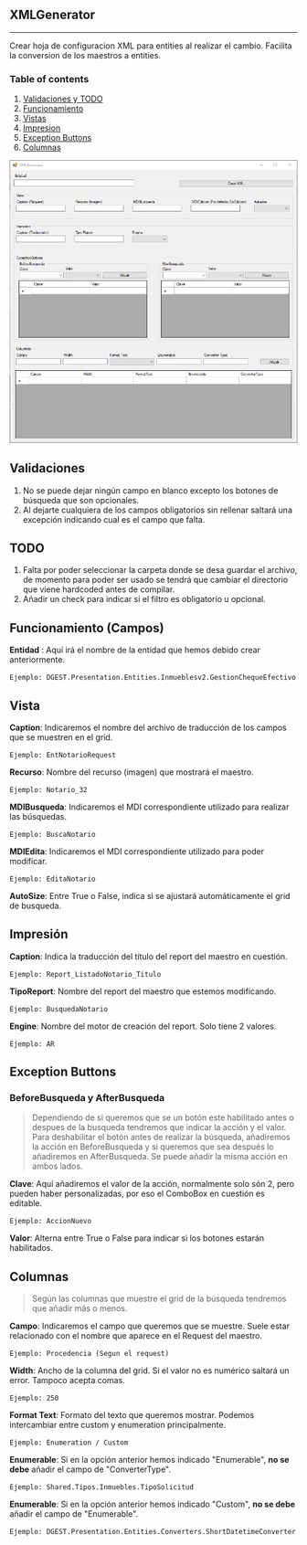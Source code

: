 ## XMLGenerator
---
Crear hoja de configuracion XML para entities al realizar el cambio. Facilita la conversion de los maestros a entities.

### Table of contents
1. [Validaciones y TODO](#validacionestodo)
2. [Funcionamiento](#funcionamiento)
3. [Vistas](#vistas)
4. [Impresion](#impresion)
5. [Exception Buttons](#exceptionbuttons)
6. [Columnas](#columnas)

![alt text](https://github.com/Xelarey97/XMLGenerator/blob/master/img/program.png?raw=true)

<div id="validacionestodo"/>

## Validaciones 


1. No se puede dejar ningún campo en blanco excepto los botones de búsqueda que son opcionales.
2. Al dejarte cualquiera de los campos obligatorios sin rellenar saltará una excepción indicando cual es el campo que falta.

## TODO
1. Falta por poder seleccionar la carpeta donde se desa guardar el archivo, de momento para poder ser usado se tendrá que cambiar el directorio que viene hardcoded antes de compilar.
2. Añadir un check para indicar si el filtro es obligatorio u opcional.

<div  id="funcionamiento"/>

## Funcionamiento (Campos)

**Entidad** : Aquí irá el nombre de la entidad que hemos debido crear anteriormente.
```
Ejemplo: DGEST.Presentation.Entities.Inmueblesv2.GestionChequeEfectivo
```

<div id="vistas"/>

## Vista

**Caption**: Indicaremos el nombre del archivo de traducción de los campos que se muestren en el grid.
```
Ejemplo: EntNotarioRequest
```

**Recurso**: Nombre del recurso (imagen) que mostrará el maestro.
```
Ejemplo: Notario_32
```

**MDIBusqueda**: Indicaremos el MDI correspondiente utilizado para realizar las búsquedas.
```
Ejemplo: BuscaNotario
```

**MDIEdita**: Indicaremos el MDI correspondiente utilizado para poder modificar.
```
Ejemplo: EditaNotario
```

**AutoSize**: Entre True o False, indica si se ajustará automáticamente el grid de busqueda.

<div id="impresion"/>

## Impresión

**Caption**: Indica la traducción del título del report del maestro en cuestión.
```
Ejemplo: Report_ListadoNotario_Titulo
```

**TipoReport**: Nombre del report del maestro que estemos modificando.
```
Ejemplo: BusquedaNotario
```

**Engine**: Nombre del motor de creación del report. Solo tiene 2 valores.
```
Ejemplo: AR
```

<div id="exceptionbuttons"/>

## Exception Buttons

### BeforeBusqueda y AfterBusqueda

> Dependiendo de si queremos que se un botón este habilitado antes o despues de la busqueda tendremos que indicar la acción y el valor.
Para deshabilitar el botón antes de realizar la búsqueda, añadiremos la acción en BeforeBusqueda y si queremos que sea después lo añadiremos en AfterBusqueda. Se puede añadir la misma acción en ambos lados.

**Clave**: Aquí añadiremos el valor de la acción, normalmente solo són 2, pero pueden haber personalizadas, por eso el ComboBox en cuestión es editable.
```
Ejemplo: AccionNuevo
```

**Valor**: Alterna entre True o False para indicar si los botones estarán habilitados.

<div id="columnas"/>

## Columnas

>Según las columnas que muestre el grid de la búsqueda tendremos que añadir más o menos.

**Campo**: Indicaremos el campo que queremos que se muestre. Suele estar relacionado con el nombre que aparece en el Request del maestro.
```
Ejemplo: Procedencia (Segun el request)
```

**Width**: Ancho de la columna del grid. Si el valor no es numérico saltará un error. Tampoco acepta comas.
```
Ejemplo: 250
```

**Format Text**: Formato del texto que queremos mostrar. Podemos intercambiar entre custom y enumeration principalmente.
```
Ejemplo: Enumeration / Custom
```

**Enumerable**: Si en la opción anterior hemos indicado "Enumerable", **no se debe** añadir el campo de "ConverterType".
```
Ejemplo: Shared.Tipos.Inmuebles.TipoSolicitud
```

**Enumerable**: Si en la opción anterior hemos indicado "Custom", **no se debe** añadir el campo de "Enumerable".
```
Ejemplo: DGEST.Presentation.Entities.Converters.ShortDatetimeConverter
```